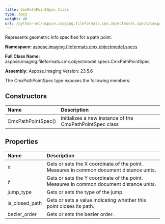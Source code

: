```yaml
---
title: CmxPathPointSpec Class
type: docs
weight: 40
url: /python-net/aspose.imaging.fileformats.cmx.objectmodel.specs/cmxpathpointspec/
---
```


Represents geometric info specified for a path point.

**Namespace:** [aspose.imaging.fileformats.cmx.objectmodel.specs](/imaging/python-net/aspose.imaging.fileformats.cmx.objectmodel.specs/)

**Full Class Name:** aspose.imaging.fileformats.cmx.objectmodel.specs.CmxPathPointSpec

**Assembly:**  Aspose.Imaging Version: 23.5.6

The CmxPathPointSpec type exposes the following members:
## **Constructors**
|**Name**|**Description**|
| :- | :- |
|CmxPathPointSpec()|Initializes a new instance of the CmxPathPointSpec class|
## **Properties**
|**Name**|**Description**|
| :- | :- |
|x|Gets or sets the X coordinate of the point.<br/>            Measures in common document distance units.|
|y|Gets or sets the Y coordinate of the point.<br/>            Measures in common document distance units.|
|jump_type|Gets or sets the type of the jump.|
|is_closed_path|Gets or sets a value indicating whether this point closes its path.|
|bezier_order|Gets or sets the bezier order.|
